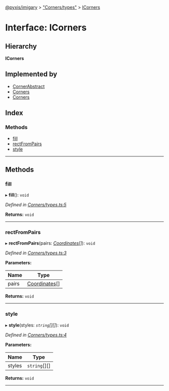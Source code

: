 [@pyxis/imigary](../README.md) > ["Corners/types"](../modules/_corners_types_.md) > [ICorners](../interfaces/_corners_types_.icorners.md)

# Interface: ICorners

## Hierarchy

**ICorners**

## Implemented by

* [CornerAbstract](../classes/_corners_cornersabstract_.cornerabstract.md)
* [Corners](../classes/_corners_corners_.corners.md)
* [Corners](../classes/_corners_corners_.corners.md)

## Index

### Methods

* [fill](_corners_types_.icorners.md#fill)
* [rectFromPairs](_corners_types_.icorners.md#rectfrompairs)
* [style](_corners_types_.icorners.md#style)

---

## Methods

<a id="fill"></a>

###  fill

▸ **fill**(): `void`

*Defined in [Corners/types.ts:5](https://github.com/creaux/pyxis/blob/42c6131/packages/imigary/src/Corners/types.ts#L5)*

**Returns:** `void`

___
<a id="rectfrompairs"></a>

###  rectFromPairs

▸ **rectFromPairs**(pairs: *[Coordinates](../modules/_squares_types_.md#coordinates)[]*): `void`

*Defined in [Corners/types.ts:3](https://github.com/creaux/pyxis/blob/42c6131/packages/imigary/src/Corners/types.ts#L3)*

**Parameters:**

| Name | Type |
| ------ | ------ |
| pairs | [Coordinates](../modules/_squares_types_.md#coordinates)[] |

**Returns:** `void`

___
<a id="style"></a>

###  style

▸ **style**(styles: *`string`[][]*): `void`

*Defined in [Corners/types.ts:4](https://github.com/creaux/pyxis/blob/42c6131/packages/imigary/src/Corners/types.ts#L4)*

**Parameters:**

| Name | Type |
| ------ | ------ |
| styles | `string`[][] |

**Returns:** `void`

___

